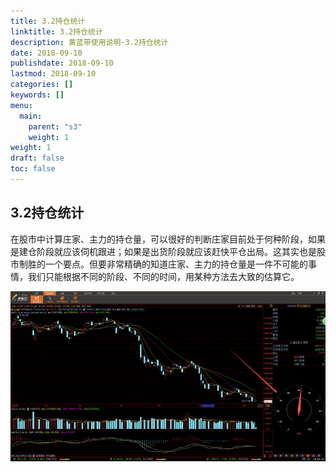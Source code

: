 ```yaml
---
title: 3.2持仓统计
linktitle: 3.2持仓统计
description: 黄蓝带使用说明-3.2持仓统计
date: 2018-09-10
publishdate: 2018-09-10
lastmod: 2018-09-10
categories: []
keywords: []
menu:
  main:
    parent: "s3"
    weight: 1
weight: 1
draft: false
toc: false
---
```


## 3.2持仓统计

在股市中计算庄家、主力的持仓量，可以很好的判断庄家目前处于何种阶段，如果是建仓阶段就应该伺机跟进；如果是出货阶段就应该赶快平仓出局。这其实也是股市制胜的一个要点。但要非常精确的知道庄家、主力的持仓量是一件不可能的事情，我们只能根据不同的阶段、不同的时间，用某种方法去大致的估算它。

![](/assets/hld_chichangtj.png)

